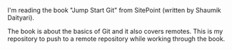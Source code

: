 I'm reading the book "Jump Start Git" from SitePoint (written by Shaumik Daityari).

The book is about the basics of Git and it also covers remotes.
This is my repository to push to a remote repository while working through the book.

